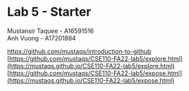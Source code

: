 # Lab 5 - Starter
Mustansir Taquee - A16591516  
Anh Vuong - A17201884

https://github.com/mustaqs/introduction-to-github  
[https://github.com/mustaqs/CSE110-FA22-lab5/explore.html](https://mustaqs.github.io/CSE110-FA22-lab5/explore.html)  
[https://github.com/mustaqs/CSE110-FA22-lab5/expose.html](https://mustaqs.github.io/CSE110-FA22-lab5/expose.html)
